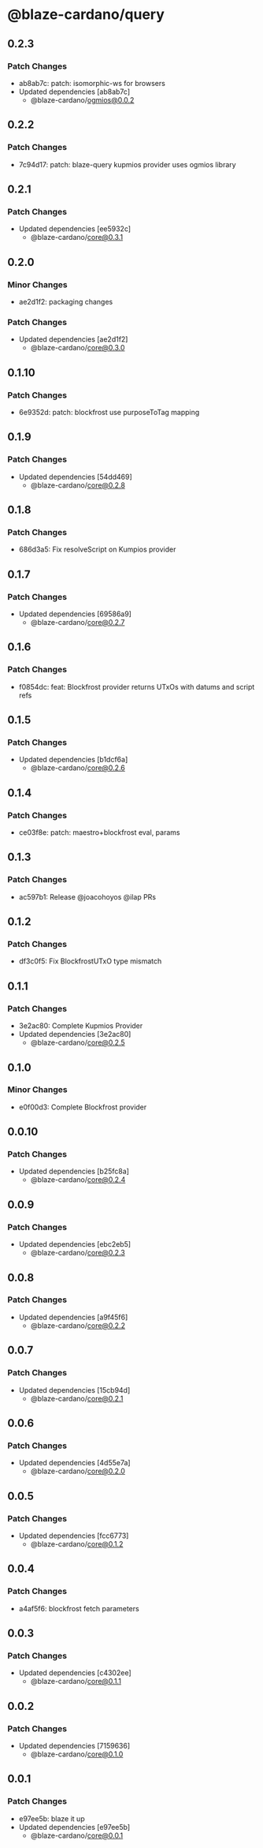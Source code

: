 # @blaze-cardano/query

## 0.2.3

### Patch Changes

- ab8ab7c: patch: isomorphic-ws for browsers
- Updated dependencies [ab8ab7c]
  - @blaze-cardano/ogmios@0.0.2

## 0.2.2

### Patch Changes

- 7c94d17: patch: blaze-query kupmios provider uses ogmios library

## 0.2.1

### Patch Changes

- Updated dependencies [ee5932c]
  - @blaze-cardano/core@0.3.1

## 0.2.0

### Minor Changes

- ae2d1f2: packaging changes

### Patch Changes

- Updated dependencies [ae2d1f2]
  - @blaze-cardano/core@0.3.0

## 0.1.10

### Patch Changes

- 6e9352d: patch: blockfrost use purposeToTag mapping

## 0.1.9

### Patch Changes

- Updated dependencies [54dd469]
  - @blaze-cardano/core@0.2.8

## 0.1.8

### Patch Changes

- 686d3a5: Fix resolveScript on Kumpios provider

## 0.1.7

### Patch Changes

- Updated dependencies [69586a9]
  - @blaze-cardano/core@0.2.7

## 0.1.6

### Patch Changes

- f0854dc: feat: Blockfrost provider returns UTxOs with datums and script refs

## 0.1.5

### Patch Changes

- Updated dependencies [b1dcf6a]
  - @blaze-cardano/core@0.2.6

## 0.1.4

### Patch Changes

- ce03f8e: patch: maestro+blockfrost eval, params

## 0.1.3

### Patch Changes

- ac597b1: Release @joacohoyos @ilap PRs

## 0.1.2

### Patch Changes

- df3c0f5: Fix BlockfrostUTxO type mismatch

## 0.1.1

### Patch Changes

- 3e2ac80: Complete Kupmios Provider
- Updated dependencies [3e2ac80]
  - @blaze-cardano/core@0.2.5

## 0.1.0

### Minor Changes

- e0f00d3: Complete Blockfrost provider

## 0.0.10

### Patch Changes

- Updated dependencies [b25fc8a]
  - @blaze-cardano/core@0.2.4

## 0.0.9

### Patch Changes

- Updated dependencies [ebc2eb5]
  - @blaze-cardano/core@0.2.3

## 0.0.8

### Patch Changes

- Updated dependencies [a9f45f6]
  - @blaze-cardano/core@0.2.2

## 0.0.7

### Patch Changes

- Updated dependencies [15cb94d]
  - @blaze-cardano/core@0.2.1

## 0.0.6

### Patch Changes

- Updated dependencies [4d55e7a]
  - @blaze-cardano/core@0.2.0

## 0.0.5

### Patch Changes

- Updated dependencies [fcc6773]
  - @blaze-cardano/core@0.1.2

## 0.0.4

### Patch Changes

- a4af5f6: blockfrost fetch parameters

## 0.0.3

### Patch Changes

- Updated dependencies [c4302ee]
  - @blaze-cardano/core@0.1.1

## 0.0.2

### Patch Changes

- Updated dependencies [7159636]
  - @blaze-cardano/core@0.1.0

## 0.0.1

### Patch Changes

- e97ee5b: blaze it up
- Updated dependencies [e97ee5b]
  - @blaze-cardano/core@0.0.1
